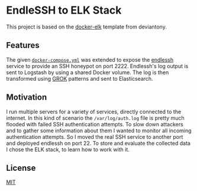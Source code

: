 # EndleSSH to ELK Stack

This project is based on the [docker-elk](https://github.com/deviantony/docker-elk) template from deviantony.

## Features

The given [`docker-compose.yml`](docker-compose.yml) was extended to expose the [endlessh](https://github.com/skeeto/endlessh) service to provide an SSH honeypot on port 2222.
Endlessh's log output is sent to Logstash by using a shared Docker volume. The log is then transformed using [GROK](logstash/pipeline/logstash.conf) patterns and sent to Elasticsearch.

## Motivation

I run multiple servers for a variety of services, directly connected to the internet. In this kind of scenario the `/var/log/auth.log` file is pretty much flooded with failed SSH authentication attempts. To slow down attackers and to gather some information about them I wanted to monitor all incoming authentication attempts. So I moved the real SSH service to another port and deployed endlessh on port 22.
To store and evaluate the collected data I chose the ELK stack, to learn how to work with it.

## License

[MIT](LICENSE)
